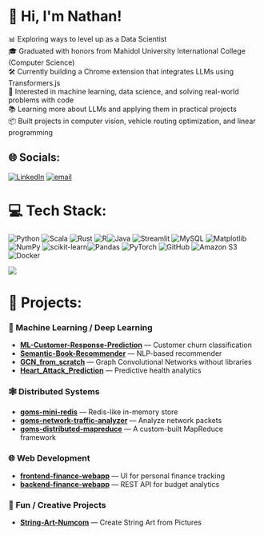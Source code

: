 # 👋 Hi, I'm Nathan!
📊 Exploring ways to level up as a Data Scientist<br>
🎓 Graduated with honors from Mahidol University International College (Computer Science)<br>
🛠️ Currently building a Chrome extension that integrates LLMs using Transformers.js<br>
📌 Interested in machine learning, data science, and solving real-world problems with code<br>📚 Learning more about LLMs and applying them in practical projects<br>
📦 Built projects in computer vision, vehicle routing optimization, and linear programming


## 🌐 Socials:
[![LinkedIn](https://img.shields.io/badge/LinkedIn-%230077B5.svg?logo=linkedin&logoColor=white)](https://linkedin.com/in/nathan-sakchiraphong) [![email](https://img.shields.io/badge/Email-D14836?logo=gmail&logoColor=white)](mailto:nathans8100@gmail.com) 

# 💻 Tech Stack:
![Python](https://img.shields.io/badge/python-3670A0?style=for-the-badge&logo=python&logoColor=ffdd54) ![Scala](https://img.shields.io/badge/scala-%23DC322F.svg?style=for-the-badge&logo=scala&logoColor=white) ![Rust](https://img.shields.io/badge/rust-%23000000.svg?style=for-the-badge&logo=rust&logoColor=white) ![R](https://img.shields.io/badge/r-%23276DC3.svg?style=for-the-badge&logo=r&logoColor=white)![Java](https://img.shields.io/badge/java-%23ED8B00.svg?style=for-the-badge&logo=openjdk&logoColor=white)  ![Streamlit](https://img.shields.io/badge/Streamlit-%23FE4B4B.svg?style=for-the-badge&logo=streamlit&logoColor=white) ![MySQL](https://img.shields.io/badge/mysql-4479A1.svg?style=for-the-badge&logo=mysql&logoColor=white) ![Matplotlib](https://img.shields.io/badge/Matplotlib-%23ffffff.svg?style=for-the-badge&logo=Matplotlib&logoColor=black) ![NumPy](https://img.shields.io/badge/numpy-%23013243.svg?style=for-the-badge&logo=numpy&logoColor=white) ![scikit-learn](https://img.shields.io/badge/scikit--learn-%23F7931E.svg?style=for-the-badge&logo=scikit-learn&logoColor=white)![Pandas](https://img.shields.io/badge/pandas-%23150458.svg?style=for-the-badge&logo=pandas&logoColor=white) ![PyTorch](https://img.shields.io/badge/PyTorch-%23EE4C2C.svg?style=for-the-badge&logo=PyTorch&logoColor=white) 
![GitHub](https://img.shields.io/badge/github-%23121011.svg?style=for-the-badge&logo=github&logoColor=white)
![Amazon S3](https://img.shields.io/badge/Amazon%20S3-FF9900?style=for-the-badge&logo=amazons3&logoColor=white)
![Docker](https://img.shields.io/badge/docker-%230db7ed.svg?style=for-the-badge&logo=docker&logoColor=white)
<br>

![](https://github-readme-stats.vercel.app/api/top-langs/?username=Nate-81&theme=github_dark&hide_border=false&include_all_commits=false&count_private=false&layout=compact)

# 💼 Projects:

<h3>🤖 Machine Learning / Deep Learning</h3>
<ul>
  <li><a href="https://github.com/Nate-81/ML-Customer-Response-Prediction"><strong>ML-Customer-Response-Prediction</strong></a> — Customer churn classification</li>
  <li><a href="https://github.com/Nate-81/Semantic-Book-Recommender"><strong>Semantic-Book-Recommender</strong></a> — NLP-based recommender</li>
  <li><a href="https://github.com/Nate-81/GCN_from_scratch"><strong>GCN_from_scratch</strong></a> — Graph Convolutional Networks without libraries</li>
  <li><a href="https://github.com/Nate-81/Heart_Attack_Prediction"><strong>Heart_Attack_Prediction</strong></a> — Predictive health analytics</li>
</ul>

<h3>🕸 Distributed Systems</h3>
<ul>
  <li><a href="https://github.com/Nate-81/goms-mini-redis"><strong>goms-mini-redis</strong></a> — Redis-like in-memory store</li>
  <li><a href="https://github.com/Nate-81/goms-network-traffic-analyzer"><strong>goms-network-traffic-analyzer</strong></a> — Analyze network packets</li>
  <li><a href="https://github.com/Nate-81/goms-distributed-mapreduce"><strong>goms-distributed-mapreduce</strong></a> — A custom-built MapReduce framework</li>
</ul>

<h3>🌐 Web Development</h3>
<ul>
  <li><a href="https://github.com/Nate-81/frontend-finance-webapp"><strong>frontend-finance-webapp</strong></a> — UI for personal finance tracking</li>
  <li><a href="https://github.com/Nate-81/backend-finance-webapp"><strong>backend-finance-webapp</strong></a> — REST API for budget analytics</li>
</ul>

<h3>🎨 Fun / Creative Projects</h3>
<ul>
  <li><a href="https://github.com/Nate-81/String-Art-Numcom"><strong>String-Art-Numcom</strong></a> — Create String Art from Pictures</li>
</ul>

</div>



<!-- Proudly created with GPRM ( https://gprm.itsvg.in ) -->
